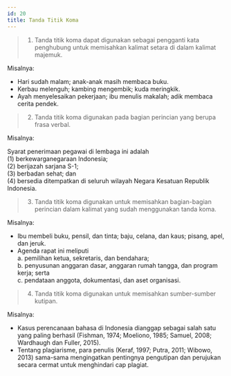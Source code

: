 ```yaml
---
id: 20
title: Tanda Titik Koma
---
```


> 1. Tanda titik koma dapat digunakan sebagai pengganti kata penghubung untuk memisahkan kalimat setara di dalam kalimat majemuk.

Misalnya:

- Hari sudah malam; anak-anak masih membaca buku.
- Kerbau melenguh; kambing mengembik; kuda meringkik.
- Ayah menyelesaikan pekerjaan; ibu menulis makalah; adik membaca cerita pendek.

> 2. Tanda titik koma digunakan pada bagian perincian yang berupa frasa verbal.

Misalnya:

Syarat penerimaan pegawai di lembaga ini adalah  
(1) berkewarganegaraan Indonesia;  
(2) berijazah sarjana S-1;  
(3) berbadan sehat; dan  
(4) bersedia ditempatkan di seluruh wilayah Negara Kesatuan Republik Indonesia.

> 3. Tanda titik koma digunakan untuk memisahkan bagian-bagian perincian dalam kalimat yang sudah menggunakan tanda koma.

Misalnya:

- Ibu membeli buku, pensil, dan tinta; baju, celana, dan kaus; pisang, apel, dan jeruk.
- Agenda rapat ini meliputi  
   a. pemilihan ketua, sekretaris, dan bendahara;  
   b. penyusunan anggaran dasar, anggaran rumah tangga, dan program kerja; serta  
   c. pendataan anggota, dokumentasi, dan aset organisasi.

> 4. Tanda titik koma digunakan untuk memisahkan sumber-sumber kutipan.

Misalnya:

- Kasus perencanaan bahasa di Indonesia dianggap sebagai salah satu yang paling berhasil (Fishman, 1974; Moeliono, 1985; Samuel, 2008; Wardhaugh dan Fuller, 2015).
- Tentang plagiarisme, para penulis (Keraf, 1997; Putra, 2011; Wibowo, 2013) sama-sama mengingatkan pentingnya pengutipan dan perujukan secara cermat untuk menghindari cap plagiat.
